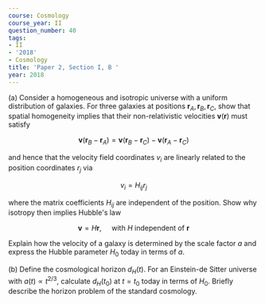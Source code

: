```yaml
---
course: Cosmology
course_year: II
question_number: 40
tags:
- II
- '2018'
- Cosmology
title: 'Paper 2, Section I, B '
year: 2018
---
```




(a) Consider a homogeneous and isotropic universe with a uniform distribution of galaxies. For three galaxies at positions $\mathbf{r}_{A}, \mathbf{r}_{B}, \mathbf{r}_{C}$, show that spatial homogeneity implies that their non-relativistic velocities $\mathbf{v}(\mathbf{r})$ must satisfy

$$\mathbf{v}\left(\mathbf{r}_{B}-\mathbf{r}_{A}\right)=\mathbf{v}\left(\mathbf{r}_{B}-\mathbf{r}_{C}\right)-\mathbf{v}\left(\mathbf{r}_{A}-\mathbf{r}_{C}\right)$$

and hence that the velocity field coordinates $v_{i}$ are linearly related to the position coordinates $r_{j}$ via

$$v_{i}=H_{i j} r_{j}$$

where the matrix coefficients $H_{i j}$ are independent of the position. Show why isotropy then implies Hubble's law

$$\mathbf{v}=H \mathbf{r}, \quad \text { with } H \text { independent of } \mathbf{r}$$

Explain how the velocity of a galaxy is determined by the scale factor $a$ and express the Hubble parameter $H_{0}$ today in terms of $a$.

(b) Define the cosmological horizon $d_{H}(t)$. For an Einstein-de Sitter universe with $a(t) \propto t^{2 / 3}$, calculate $d_{H}\left(t_{0}\right)$ at $t=t_{0}$ today in terms of $H_{0}$. Briefly describe the horizon problem of the standard cosmology.